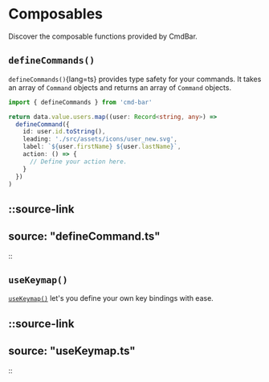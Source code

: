 # Composables

Discover the composable functions provided by CmdBar.

## `defineCommands()`

`defineCommands()`{lang=ts} provides type safety for your commands. It takes an array of `Command` objects and returns an array of `Command` objects.

```ts
import { defineCommands } from 'cmd-bar'

return data.value.users.map((user: Record<string, any>) =>
  defineCommand({
    id: user.id.toString(),
    leading: './src/assets/icons/user_new.svg',
    label: `${user.firstName} ${user.lastName}`,
    action: () => {
      // Define your action here.
    }
  })
)
```

::source-link
---
source: "defineCommand.ts"
---
::

## `useKeymap()`

[`useKeymap()`](3.keybindings.md) let's you define your own key bindings with ease.




::source-link
---
source: "useKeymap.ts"
---
::

